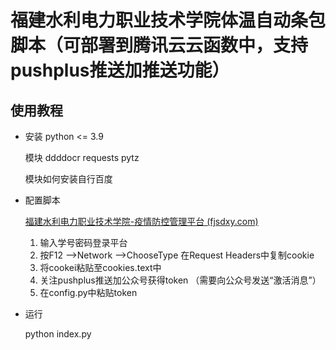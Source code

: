 # 福建水利电力职业技术学院体温自动条包脚本（可部署到腾讯云云函数中，支持pushplus推送加推送功能）

## 使用教程

- 安装
  python <= 3.9

  模块 ddddocr	requests	pytz

  模块如何安装自行百度
  
- 配置脚本

  [福建水利电力职业技术学院-疫情防控管理平台 (fjsdxy.com)](http://xg.fjsdxy.com/SPCP/Web/Account/ChooseType)

  1. 输入学号密码登录平台
  2. 按F12 -->Network -->ChooseType 在Request Headers中复制cookie
  3. 将cookei粘贴至cookies.text中
  4. 关注pushplus推送加公众号获得token （需要向公众号发送“激活消息”）
  5. 在config.py中粘贴token
  
- 运行
  
  python index.py
  
  
  
  

